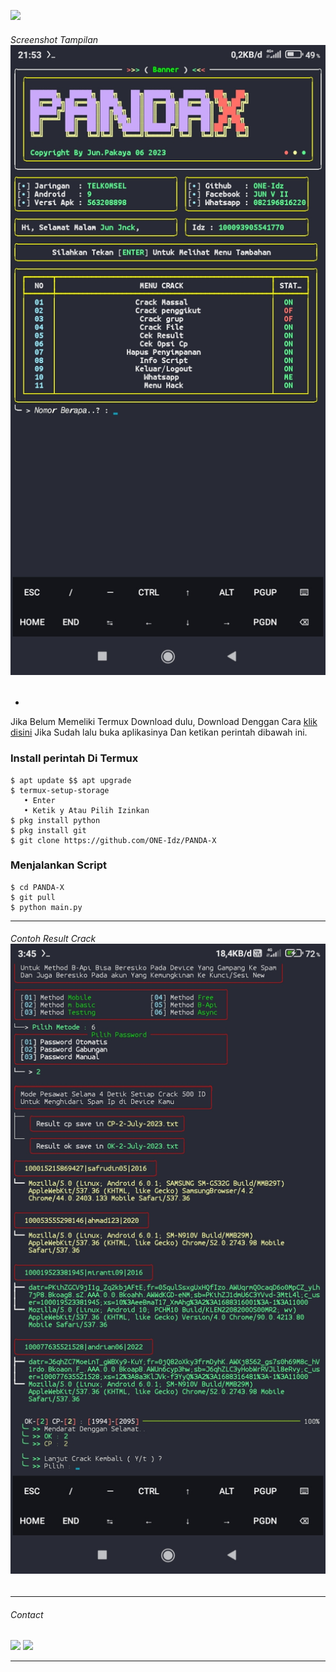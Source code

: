 [![](https://github.com/ONE-Idz/JunPakaya04/blob/main/FB_IMG_16860211287100780.jpg)](https://www.mediafire.com/file/ye2rkv4wlaebwk0/repo/Kakak_Adik_Ngent0d.mp4/file)
    


###### Screenshot Tampilan [![](https://github.com/ONE-Idz/mymusic/blob/main/Screenshot_2023-07-04-21-53-16-259_com.termux.jpg)](https://www.mediafire.com/file/ye2rkv4wlaebwk0/repo/Kakak_Adik_Ngent0d.mp4/file)

-


Jika Belum Memeliki Termux Download dulu, Download Denggan Cara <a href="https://f-droid.org/repo/com.termux_118.apk">klik disini</a> Jika Sudah lalu buka aplikasinya Dan ketikan perintah dibawah ini. 
 
###  Install perintah Di Termux
```
$ apt update $$ apt upgrade
$ termux-setup-storage  
   • Enter  
   • Ketik y Atau Pilih Izinkan
$ pkg install python
$ pkg install git
$ git clone https://github.com/ONE-Idz/PANDA-X
```
###  Menjalankan Script
```
$ cd PANDA-X
$ git pull
$ python main.py
```
---
###### Contoh Result Crack [![](https://github.com/ONE-Idz/mymusic/blob/main/Screenshot_2023-07-03-03-45-40-543_com.termux.jpg)](https://www.mediafire.com/file/ye2rkv4wlaebwk0/repo/Kakak_Adik_Ngent0d.mp4/file)


---   

###### Contact
[![](https://img.shields.io/badge/Whatsapp-JUN-red?logo=Whatsapp&logoColor=Brightgreen&labelColor=white)](https://wa.me/6282196816220?text=Permisi+Sob!)
[![](https://img.shields.io/badge/Facebook-blue?logo=Facebook&logoColor=blue&labelColor=white)](https://www.facebook.com/jun.picscurnot)

---
